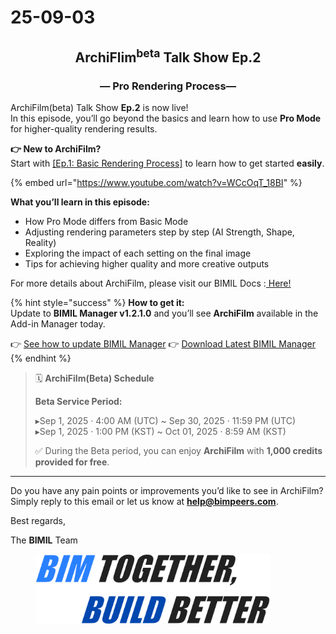 # 25-09-03

<h2 align="center">ArchiFlim<sup>beta</sup> Talk Show  Ep.2</h2>

<h3 align="center">—  Pro Rendering Process—</h3>

ArchiFilm(beta) Talk Show **Ep.2** is now live!\
In this episode, you’ll go beyond the basics and learn how to use **Pro Mode** for higher-quality rendering results.

**👉 New to ArchiFilm?**\
Start with [\[Ep.1: Basic Rendering Process\]](https://www.youtube.com/watch?v=0siZmqh3ukQ) to learn how to get started **easily**.

{% embed url="https://www.youtube.com/watch?v=WCcOqT_18BI" %}

**What you’ll learn in this episode:**

* How Pro Mode differs from Basic Mode
* Adjusting rendering parameters step by step (AI Strength, Shape, Reality)
* Exploring the impact of each setting on the final image
* Tips for achieving higher quality and more creative outputs &#x20;

For more details about ArchiFilm, please visit our BIMIL Docs :[ Here!](../../add-ins/archi-film/)

{% hint style="success" %}
**How to get it:**\
Update to **BIMIL Manager v1.2.1.0** and you’ll see **ArchiFilm** available in the Add-in Manager today.

👉 [See how to update BIMIL Manager](../../get-started/check-and-update-bimil-manager-version.md)      👉 <a href="https://bimil.bimpeers.com/download/latest" class="button primary" data-icon="down-to-bracket">Download Latest BIMIL Manager</a>
{% endhint %}

> 🗓 **ArchiFilm(Beta) Schedule**
>
> **Beta Service Period:**
>
> ▸Sep 1, 2025 · 4:00 AM (UTC) \~ Sep 30, 2025 · 11:59 PM (UTC)\
> ▸Sep 1, 2025 · 1:00 PM (KST) \~ Oct 01, 2025 · 8:59 AM (KST)
>
> ✅ During the Beta period, you can enjoy **ArchiFilm** with **1,000 credits provided for free**.

***

Do you have any pain points or improvements you’d like to see in ArchiFilm?\
Simply reply to this email or let us know at [**help@bimpeers.com**](mailto:help@bimpeers.com?subject=%5BFeedback%20%2F%20Support%20Request%5D\&body=1.%20Name%3A%0A%5BYour%20name%5D%0A%0A2.%20BIMIL%20Manager%20Version%3A%0A%5Be.g.%2C%20v1.2.1.0%5D%0A%0A3.%20Revit%20Version%3A%0A%5Be.g.%2C%20Revit%202024%5D%0A%0A4.%20Type%20of%20request%3A%0A%0A-%20Bug%20Report%0A-%20Feature%20Request%0A-%20General%20Question%20%2F%20Feedback%0A%0A5.%20Description%3A%0A%5BPlease%20describe%20your%20issue%2C%20suggestion%2C%20or%20question%20in%20detail%5D%0A%0A6.%20Steps%20to%20Reproduce%20\(if%20bug\)%3A%0A%5BWrite%20the%20steps%20clearly%20if%20this%20is%20a%20bug%20report%5D%0A%0A7.%20Screenshots%20%2F%20Files%20\(optional\)%3A%0A%5BAttach%20if%20necessary%5D).

Best regards,

The **BIMIL** Team

<figure><img src="../../.gitbook/assets/image (4) (1).png" alt="" width="375"><figcaption></figcaption></figure>
